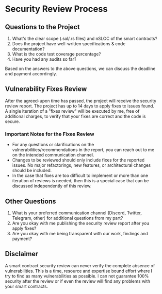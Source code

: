 # Security Review Process

## Questions to the Project

1. What's the clear scope (.sol/.rs files) and nSLOC of the smart contracts?
2. Does the project have well-written specifications & code documentation?
3. What is the code test coverage percentage?
4. Have you had any audits so far?

Based on the answers to the above questions, we can discuss the deadline and payment accordingly.

## Vulnerability Fixes Review

After the agreed-upon time has passed, the project will receive the security review report. The project has up to 14 days to apply fixes to issues found. A single iteration of a "fixes review" will be executed by me, free of additional charges, to verify that your fixes are correct and the code is secure.

### Important Notes for the Fixes Review

- For any questions or clarifications on the vulnerabilities/recommendations in the report, you can reach out to me on the intended communication channel.
- Changes to be reviewed should only include fixes for the reported issues. No major refactorings, new features, or architectural changes should be included.
- In the case that fixes are too difficult to implement or more than one iteration of reviews is needed, then this is a special case that can be discussed independently of this review.

## Other Questions

1. What is your preferred communication channel (Discord, Twitter, Telegram, other) for additional questions from my part?
2. Are you okay with me publishing the security review report after you apply fixes?
3. Are you okay with me being transparent with our work, findings and payment?

## Disclaimer

A smart contract security review can never verify the complete absence of vulnerabilities. This is a time, resource and expertise bound effort where I try to find as many vulnerabilities as possible. I can not guarantee 100% security after the review or if even the review will find any problems with your smart contracts.
